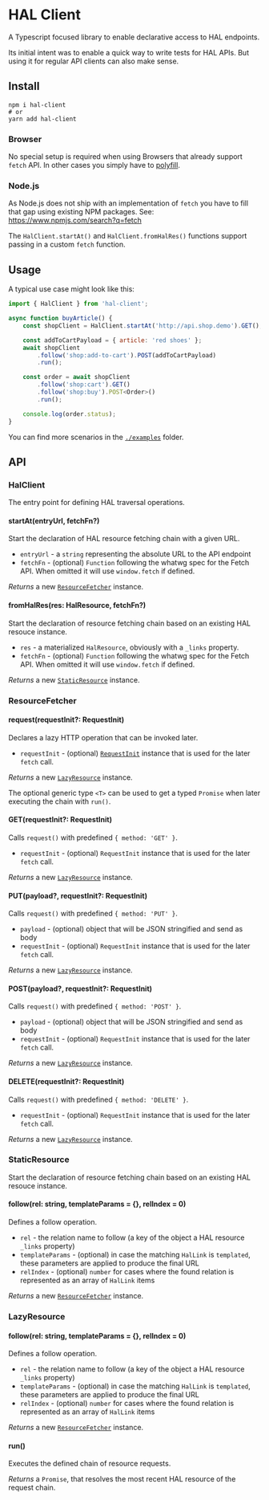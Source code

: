 # HAL Client

A Typescript focused library to enable declarative access to HAL endpoints.

Its initial intent was to enable a quick way to write tests for HAL APIs.
But using it for regular API clients can also make sense.

## Install

```
npm i hal-client
# or
yarn add hal-client
```

### Browser

No special setup is required when using Browsers that already support `fetch` API. In other cases you simply have to [polyfill](https://developer.mozilla.org/en-US/docs/Web/API/Fetch_API/Using_Fetch#Polyfill).

### Node.js

As Node.js does not ship with an implementation of `fetch` you have to fill that gap using existing NPM packages. See: https://www.npmjs.com/search?q=fetch

The `HalClient.startAt()` and `HalClient.fromHalRes()` functions support passing in a custom `fetch` function.

## Usage

A typical use case might look like this:

```javascript
import { HalClient } from 'hal-client';

async function buyArticle() {
    const shopClient = HalClient.startAt('http://api.shop.demo').GET();

    const addToCartPayload = { article: 'red shoes' };
    await shopClient
        .follow('shop:add-to-cart').POST(addToCartPayload)
        .run();

    const order = await shopClient
        .follow('shop:cart').GET()
        .follow('shop:buy').POST<Order>()
        .run();

    console.log(order.status);
}
```

You can find more scenarios in the [`./examples`](./examples) folder.

## API

### HalClient

The entry point for defining HAL traversal operations.

#### startAt(entryUrl, fetchFn?)

Start the declaration of HAL resource fetching chain with a given URL.

- `entryUrl` - a `string` representing the absolute URL to the API endpoint
- `fetchFn` - (optional) `Function` following the whatwg spec for the Fetch API. When omitted it will use `window.fetch` if defined.

*Returns* a new [`ResourceFetcher`](#ResourceFetcher) instance.

#### fromHalRes(res: HalResource, fetchFn?)

Start the declaration of resource fetching chain based on an existing HAL resouce instance.

- `res` - a materialized `HalResource`, obviously with a `_links` property.
- `fetchFn` - (optional) `Function` following the whatwg spec for the Fetch API. When omitted it will use `window.fetch` if defined.

*Returns* a new [`StaticResource`](#StaticResource) instance.

### ResourceFetcher

#### request<T>(requestInit?: RequestInit)

Declares a lazy HTTP operation that can be invoked later.

- `requestInit` - (optional) [`RequestInit`](https://developer.mozilla.org/en-US/docs/Web/API/WindowOrWorkerGlobalScope/fetch#Syntax) instance that is used for the later `fetch` call.

*Returns* a new [`LazyResource`](#LazyResource) instance.

The optional generic type `<T>` can be used to get a typed `Promise` when
later executing the chain with `run()`.

#### GET<T>(requestInit?: RequestInit)

Calls `request()` with predefined `{ method: 'GET' }`.

- `requestInit` - (optional) `RequestInit` instance that is used for the later `fetch` call.

*Returns* a new [`LazyResource`](#LazyResource) instance.

#### PUT<T>(payload?, requestInit?: RequestInit)

Calls `request()` with predefined `{ method: 'PUT' }`.

- `payload` - (optional) object that will be JSON stringified and send as body
- `requestInit` - (optional) `RequestInit` instance that is used for the later `fetch` call.

*Returns* a new [`LazyResource`](#LazyResource) instance.

#### POST<T>(payload?, requestInit?: RequestInit)

Calls `request()` with predefined `{ method: 'POST' }`.

- `payload` - (optional) object that will be JSON stringified and send as body
- `requestInit` - (optional) `RequestInit` instance that is used for the later `fetch` call.

*Returns* a new [`LazyResource`](#LazyResource) instance.

#### DELETE<T>(requestInit?: RequestInit)

Calls `request()` with predefined `{ method: 'DELETE' }`.

- `requestInit` - (optional) `RequestInit` instance that is used for the later `fetch` call.

*Returns* a new [`LazyResource`](#LazyResource) instance.

### StaticResource

Start the declaration of resource fetching chain based on an existing HAL resouce instance.

#### follow(rel: string, templateParams = {}, relIndex = 0)

Defines a follow operation.

- `rel` - the relation name to follow (a key of the object a HAL resource  `_links` property)
- `templateParams` - (optional) in case the matching `HalLink` is `templated`, these parameters are applied to produce the final URL
- `relIndex` - (optional) `number` for cases where the found relation is represented as an array of `HalLink` items

*Returns* a new [`ResourceFetcher`](#ResourceFetcher) instance.

### LazyResource

#### follow(rel: string, templateParams = {}, relIndex = 0)

Defines a follow operation.

- `rel` - the relation name to follow (a key of the object a HAL resource  `_links` property)
- `templateParams` - (optional) in case the matching `HalLink` is `templated`, these parameters are applied to produce the final URL
- `relIndex` - (optional) `number` for cases where the found relation is represented as an array of `HalLink` items

*Returns* a new [`ResourceFetcher`](#ResourceFetcher) instance.

#### run()

Executes the defined chain of resource requests.

*Returns* a `Promise`, that resolves the most recent HAL resource of the request chain.
